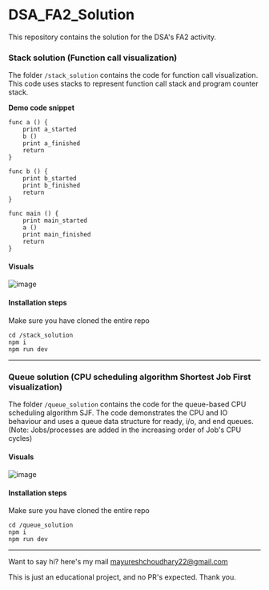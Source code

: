 # DSA_FA2_Solution
This repository contains the solution for the DSA's FA2 activity.

### Stack solution (Function call visualization)
The folder `/stack_solution` contains the code for function call visualization. This code uses stacks to represent function call stack and program counter stack.

<b>Demo code snippet</b>
```
func a () {
	print a_started
	b ()
	print a_finished
	return
}

func b () {
	print b_started
	print b_finished
	return
}

func main () {
	print main_started
	a ()
	print main_finished
	return
}
```

#### Visuals
![image](https://github.com/user-attachments/assets/20a98736-aa43-4ed0-b79f-487716cc6a44)

#### Installation steps
Make sure you have cloned the entire repo
```
cd /stack_solution
npm i
npm run dev
```

<hr>

### Queue solution (CPU scheduling algorithm Shortest Job First visualization)
The folder `/queue_solution` contains the code for the queue-based CPU scheduling algorithm SJF. The code demonstrates the CPU and IO behaviour and uses a queue data structure for ready, i/o, and end queues.
(Note: Jobs/processes are added in the increasing order of Job's CPU cycles)

#### Visuals
![image](https://github.com/user-attachments/assets/77268d29-51c6-425e-ac68-6cb1f3b64f18)

#### Installation steps
Make sure you have cloned the entire repo
```
cd /queue_solution
npm i
npm run dev
```

<hr>

Want to say hi? here's my mail [mayureshchoudhary22@gmail.com](mailto:mayureshchoudhary22@gmail.com)

This is just an educational project, and no PR's expected.
Thank you.
